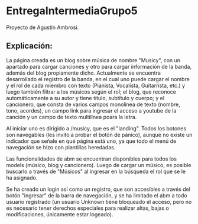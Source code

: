 # EntregaIntermediaGrupo5
Proyecto de Agustín Ambrosi.

## Explicación:
La página creada es un blog sobre música de nombre "Musicy", con un apartado para cargar canciones y otro para cargar información de la banda, además del blog propiamente dicho. Actualmente se encuentra desarrollado el registro de la banda, en el cual uno puede cargar el nombre y el rol de cada miembro con texto (Pianista, Vocalista, Guitarrista, etc.) y luego también filtrar a los músicos según el rol; el blog, que reconoce automáticamente a su autor y tiene título, subtítulo y cuerpo; y el cancionero, que consta de varios campos monolínea de texto (nombre, tono, acordes), un campo link para ingresar el acceso a youtube de la canción y un campo de texto multilínea poara la letra.

Al iniciar uno es dirigido a /musicy, que es el "landing". Todos los botones son navegables (les invito a probar el botón de pánico), aunque no existe un indicador que señale en qué página está uno, ya que todo el menú de navegación se hizo con plantillas heredadas.

Las funcionalidades de abm se encuentran disponibles para todos los models (músico, blog y cancionero). Luego de cargar un músico, es posible buscarlo a través de "Músicos" al ingresar en la búsqueda el rol que se le ha asignado.

Se ha creado un login así como un registro, que son accesibles a través del botón "ingresar" de la barra de navegación, y se ha limitado el abm a todo usuario registrado (un usuario Unknown tiene bloqueado el acceso, pero no es necesario tener derechos especiales para realizar altas, bajas o modificaciones, únicamente estar logeado).